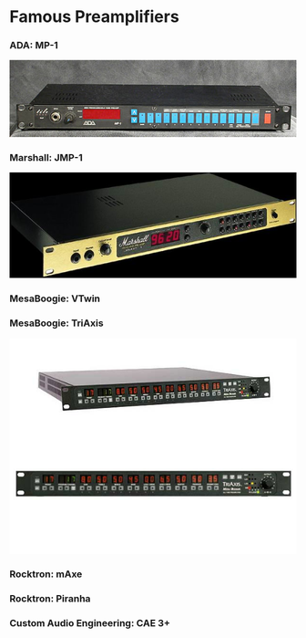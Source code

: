 # Famous Preamplifiers

### ADA: MP-1

![](https://raw.githubusercontent.com/uberschall/test/master/preamplifier/ada-mp-1.jpg)

### Marshall: JMP-1

![](https://raw.githubusercontent.com/uberschall/test/master/preamplifier/jmp1.jpg)

### MesaBoogie: VTwin
### MesaBoogie: TriAxis

![](https://raw.githubusercontent.com/uberschall/test/master/preamplifier/triaxis.jpg)

### Rocktron: mAxe
### Rocktron: Piranha
### Custom Audio Engineering: CAE 3+
